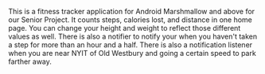 This is a fitness tracker application for Android Marshmallow and above for our Senior Project. It counts steps, calories lost, and distance in one home page. You can change your height and weight to reflect those different values as well. There is also a notifier to notify your when you haven't taken a step for more than an hour and a half. There is also a notification listener when you are near NYIT of Old Westbury and going a certain speed to park farther away.
